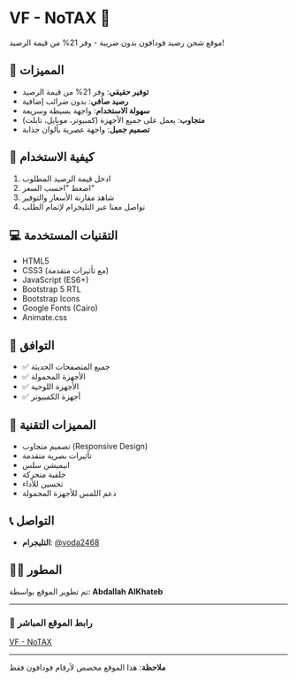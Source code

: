 # VF - NoTAX 📱

موقع شحن رصيد فودافون بدون ضريبة - وفر 21% من قيمة الرصيد!

## 🎯 المميزات

- **توفير حقيقي**: وفر 21% من قيمة الرصيد
- **رصيد صافي**: بدون ضرائب إضافية
- **سهولة الاستخدام**: واجهة بسيطة وسريعة
- **متجاوب**: يعمل على جميع الأجهزة (كمبيوتر، موبايل، تابلت)
- **تصميم جميل**: واجهة عصرية بألوان جذابة

## 🚀 كيفية الاستخدام

1. ادخل قيمة الرصيد المطلوب
2. اضغط "احسب السعر"
3. شاهد مقارنة الأسعار والتوفير
4. تواصل معنا عبر التليجرام لإتمام الطلب

## 💻 التقنيات المستخدمة

- HTML5
- CSS3 (مع تأثيرات متقدمة)
- JavaScript (ES6+)
- Bootstrap 5 RTL
- Bootstrap Icons
- Google Fonts (Cairo)
- Animate.css

## 📱 التوافق

- ✅ جميع المتصفحات الحديثة
- ✅ الأجهزة المحمولة
- ✅ الأجهزة اللوحية
- ✅ أجهزة الكمبيوتر

## 🎨 المميزات التقنية

- تصميم متجاوب (Responsive Design)
- تأثيرات بصرية متقدمة
- انيميشن سلس
- خلفية متحركة
- تحسين للأداء
- دعم اللمس للأجهزة المحمولة

## 📞 التواصل

- **التليجرام**: [@voda2468](https://t.me/voda2468)

## 👨‍💻 المطور

تم تطوير الموقع بواسطة: **Abdallah AlKhateb**

---

### 🔗 رابط الموقع المباشر
[VF - NoTAX](https://your-username.github.io/vf-notax/)

---

**ملاحظة**: هذا الموقع مخصص لأرقام فودافون فقط

